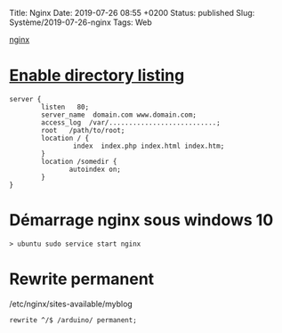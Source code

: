 Title: Nginx
Date: 2019-07-26 08:55 +0200
Status: published
Slug: Système/2019-07-26-nginx
Tags: Web

[nginx](https://nginx.org/en/)

# [Enable directory listing](https://nginxlibrary.com/enable-directory-listing/)

    server {
            listen   80;
            server_name  domain.com www.domain.com;
            access_log  /var/...........................;
            root   /path/to/root;
            location / {
                    index  index.php index.html index.htm;
            }
            location /somedir {
                   autoindex on;
            }
    }

# Démarrage nginx sous windows 10

    > ubuntu sudo service start nginx

# Rewrite permanent

/etc/nginx/sites-available/myblog

    rewrite ^/$ /arduino/ permanent;
